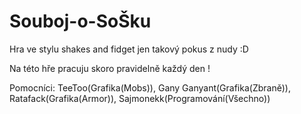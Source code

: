 # Souboj-o-SoŠku

Hra ve stylu shakes and fidget jen takový pokus z nudy :D 

Na této hře pracuju skoro pravidelně každý den !

Pomocníci: TeeToo(Grafika(Mobs)), Gany Ganyant(Grafika(Zbraně)), Ratafack(Grafika(Armor)), Sajmonekk(Programování(Všechno))
